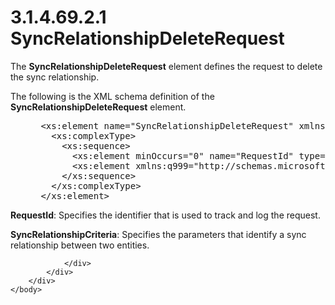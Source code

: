 <html dir="LTR" xmlns:mshelp="http://msdn.microsoft.com/mshelp" xmlns:ddue="http://ddue.schemas.microsoft.com/authoring/2003/5" xmlns:xlink="http://www.w3.org/1999/xlink" xmlns:tool="http://www.microsoft.com/tooltip">
    <head>
        <meta http-equiv="Content-Type" content="text/html; CHARSET=utf-8"></meta>
        <meta name="save" content="history"></meta>
        <title>3.1.4.69.2.1 SyncRelationshipDeleteRequest</title>
        <xml>
            <mshelp:toctitle title="3.1.4.69.2.1 SyncRelationshipDeleteRequest"></mshelp:toctitle>
            <mshelp:rltitle title="[MS-SSMDSWS-15]: SyncRelationshipDeleteRequest"></mshelp:rltitle>
            <mshelp:keyword index="A" term="9b1d1433-37c6-4617-ab04-4dd89c110c7e"></mshelp:keyword>
            <mshelp:attr name="DCSext.ContentType" value="open specification"></mshelp:attr>
            <mshelp:attr name="AssetID" value="9b1d1433-37c6-4617-ab04-4dd89c110c7e"></mshelp:attr>
            <mshelp:attr name="TopicType" value="kbRef"></mshelp:attr>
            <mshelp:attr name="DCSext.Title" value="[MS-SSMDSWS-15]: SyncRelationshipDeleteRequest" />
        </xml>
    </head>
    <body>
        <div id="header">
            <h1 class="heading">3.1.4.69.2.1 SyncRelationshipDeleteRequest</h1>
        </div>
        <div id="mainSection">
            <div id="mainBody">
                <div id="allHistory" class="saveHistory"></div>
                <div id="sectionSection0" class="section" name="collapseableSection">
                    

<p>The <b>SyncRelationshipDeleteRequest</b> element defines the
request to delete the sync relationship.</p>

<p>The following is the XML schema definition of the <b>SyncRelationshipDeleteRequest</b>
element.</p>

<dl>
<dd>
<div><pre> &lt;xs:element name=&quot;SyncRelationshipDeleteRequest&quot; xmlns:xs=&quot;http://www.w3.org/2001/XMLSchema&quot;&gt;
   &lt;xs:complexType&gt;
     &lt;xs:sequence&gt;
       &lt;xs:element minOccurs=&quot;0&quot; name=&quot;RequestId&quot; type=&quot;ser:guid&quot; /&gt;
       &lt;xs:element xmlns:q999=&quot;http://schemas.microsoft.com/sqlserver/masterdataservices/2009/09&quot; minOccurs=&quot;0&quot; name=&quot;SyncRelationshipCriteria&quot; nillable=&quot;true&quot; type=&quot;q999:SyncRelationshipCriteria&quot; /&gt;
     &lt;/xs:sequence&gt;
   &lt;/xs:complexType&gt;
 &lt;/xs:element&gt;
</pre></div>
</dd></dl>

<p><b>RequestId</b>: Specifies the identifier that is
used to track and log the request.</p>

<p><b>SyncRelationshipCriteria</b>: Specifies the
parameters that identify a sync relationship between two entities.</p>


                </div>
            </div>
        </div>
    </body>
</html>